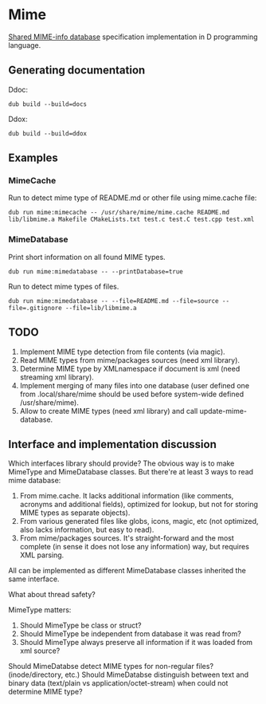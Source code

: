# Mime

[Shared MIME-info database](http://standards.freedesktop.org/shared-mime-info-spec/shared-mime-info-spec-latest.html) specification implementation in D programming language.

## Generating documentation

Ddoc:

    dub build --build=docs
    
Ddox:

    dub build --build=ddox

## Examples

### MimeCache

Run to detect mime type of README.md or other file using mime.cache file:

    dub run mime:mimecache -- /usr/share/mime/mime.cache README.md lib/libmime.a Makefile CMakeLists.txt test.c test.C test.cpp test.xml

### MimeDatabase

Print short information on all found MIME types.

    dub run mime:mimedatabase -- --printDatabase=true

Run to detect mime types of files.

    dub run mime:mimedatabase -- --file=README.md --file=source --file=.gitignore --file=lib/libmime.a
    
## TODO

1. Implement MIME type detection from file contents (via magic).
2. Read MIME types from mime/packages sources (need xml library).
3. Determine MIME type by XMLnamespace if document is xml (need streaming xml library).
4. Implement merging of many files into one database (user defined one from .local/share/mime should be used before system-wide defined /usr/share/mime).
5. Allow to create MIME types (need xml library) and call update-mime-database.

## Interface and implementation discussion

Which interfaces library should provide? The obvious way is to make MimeType and MimeDatabase classes. 
But there're at least 3 ways to read mime database:

1. From mime.cache. It lacks additional information (like comments, acronyms and additional fields), optimized for lookup, but not for storing MIME types as separate objects).
2. From various generated files like globs, icons, magic, etc (not optimized, also lacks information, but easy to read).
3. From mime/packages sources. It's straight-forward and the most complete (in sense it does not lose any information) way, but requires XML parsing.

All can be implemented as different MimeDatabase classes inherited the same interface.

What about thread safety?

MimeType matters:

1. Should MimeType be class or struct?
2. Should MimeType be independent from database it was read from?
3. Should MimeType always preserve all information if it was loaded from xml source?

Should MimeDatabse detect MIME types for non-regular files? (inode/directory, etc.)
Should MimeDatabse distinguish between text and binary data (text/plain vs application/octet-stream) when could not determine MIME type?
